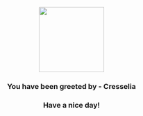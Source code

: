 <p align="center">
            <img src="https://raw.githubusercontent.com/PokeAPI/sprites/master/sprites/pokemon/488.png" width="150" height="150">
          </p>
          <h3 align="center">You have been greeted by - <b>Cresselia</b></h3>
          <h3 align="center">Have a nice day!</h3>
        